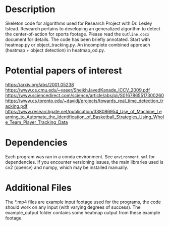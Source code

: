# Description
Skeleton code for algorithms used for Research Project with Dr. Lesley Istead. 
Research pertains to developing an generalized algorithm to detect the center-of-action for sports footage.
Please read the `Outline.docx` document for details. 
The code has been briefly annotated. Start with heatmap.py or object_tracking.py. An incomplete combined approach (heatmap + object detection) in heatmap_od.py.

# Potential papers of interest
https://arxiv.org/abs/2001.05238
https://www.cs.cmu.edu/~yaser/SheikhJavedKanade_ICCV_2009.pdf
https://www.sciencedirect.com/science/article/abs/pii/S0167865517300260
https://www.cs.toronto.edu/~davidj/projects/towards_real_time_detection_tracking.pdf
https://www.researchgate.net/publication/338086954_Use_of_Machine_Learning_to_Automate_the_Identification_of_Basketball_Strategies_Using_Whole_Team_Player_Tracking_Data

# Dependencies
Each program was ran in a conda environment. See `environment.yml` for dependencies. If you encounter versioning issues, the main libraries used is cv2 (opencv) and numpy, which may be installed manually.

# Additional Files
The *.mp4 files are example input footage used for the programs, the code should work on any input (with varying degrees of success). The example_output folder contains some heatmap output from these example footage.
